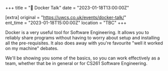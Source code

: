 +++
title = "🎤 Docker Talk"
date = "2023-01-18T13:00:00Z"

[extra]
original = "https://uwcs.co.uk/events/docker-talk/"    
ent_time = "2023-01-18T15:00:00Z"
location = "TBC"
+++

Docker is a very useful tool for Software Engineering. It allows you to reliably share programs without having to worry about setup and installing all the pre-requisites. It also does away with you're favourite "well it worked on my machine" debates.

We'll be showing you some of the basics, so you can work effectively as a team, whether that be in general or for CS261 Software Engineering.
